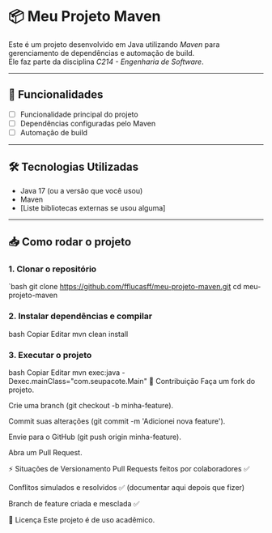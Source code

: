 # 📦 Meu Projeto Maven

Este é um projeto desenvolvido em Java utilizando *Maven* para gerenciamento de dependências e automação de build.  
Ele faz parte da disciplina *C214 - Engenharia de Software*.

---

## 🚀 Funcionalidades
- [ ] Funcionalidade principal do projeto
- [ ] Dependências configuradas pelo Maven
- [ ] Automação de build

---

## 🛠 Tecnologias Utilizadas
- Java 17 (ou a versão que você usou)
- Maven
- [Liste bibliotecas externas se usou alguma]

---

## 📥 Como rodar o projeto

### 1. Clonar o repositório
`bash
git clone https://github.com/fflucasff/meu-projeto-maven.git
cd meu-projeto-maven


### 2. Instalar dependências e compilar
bash
Copiar
Editar
mvn clean install

### 3. Executar o projeto
bash
Copiar
Editar
mvn exec:java -Dexec.mainClass="com.seupacote.Main"
🤝 Contribuição
Faça um fork do projeto.

Crie uma branch (git checkout -b minha-feature).

Commit suas alterações (git commit -m 'Adicionei nova feature').

Envie para o GitHub (git push origin minha-feature).

Abra um Pull Request.

⚡ Situações de Versionamento
Pull Requests feitos por colaboradores ✅

Conflitos simulados e resolvidos ✅ (documentar aqui depois que fizer)

Branch de feature criada e mesclada ✅

📜 Licença
Este projeto é de uso acadêmico.
